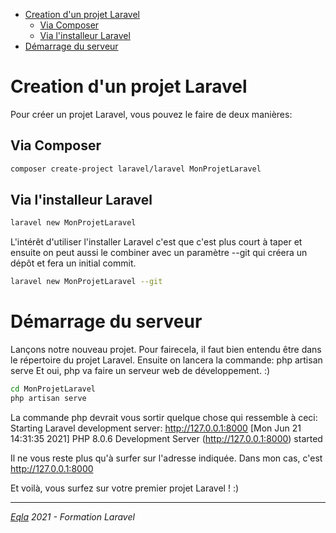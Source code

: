 - [Creation d'un projet Laravel](#creation-dun-projet-laravel)
  - [Via Composer](#via-composer)
  - [Via l'installeur Laravel](#via-linstalleur-laravel)
- [Démarrage du serveur](#démarrage-du-serveur)

# Creation d'un projet Laravel
Pour créer un projet Laravel, vous pouvez le faire de deux manières:
## Via Composer
```bash
composer create-project laravel/laravel MonProjetLaravel
```

## Via l'installeur Laravel
```bash
laravel new MonProjetLaravel
```
L'intérêt d'utiliser l'installer Laravel c'est que c'est plus court à taper et ensuite on peut aussi le combiner avec un paramètre --git qui créera un dépôt et fera un initial commit.
```bash
laravel new MonProjetLaravel --git
```

# Démarrage du serveur
Lançons notre nouveau projet. Pour fairecela, il faut bien entendu être dans le répertoire du projet Laravel.
Ensuite on lancera la commande: php artisan serve
Et oui, php va faire un serveur web de développement. :)
```bash
cd MonProjetLaravel
php artisan serve
```
La commande php devrait vous sortir quelque chose qui ressemble à ceci:
Starting Laravel development server: http://127.0.0.1:8000
[Mon Jun 21 14:31:35 2021] PHP 8.0.6 Development Server (http://127.0.0.1:8000) started

Il ne vous reste plus qu'à surfer sur l'adresse indiquée. Dans mon cas, c'est http://127.0.0.1:8000

Et voilà, vous surfez sur votre premier projet Laravel ! :)

--- 
_[Eqla](http://www.eqla.be) 2021 - Formation Laravel_